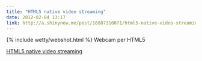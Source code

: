 ```yaml
---
title: "HTML5 native video streaming"
date: 2012-02-04 13:17
link: http://a.shinynew.me/post/16887310071/html5-native-video-streaming-with-webrtc
---
```

{% include wetty/webshot.html %} Webcam per HTML5

[HTML5 native video streaming](http://a.shinynew.me/post/16887310071/html5-native-video-streaming-with-webrtc)
